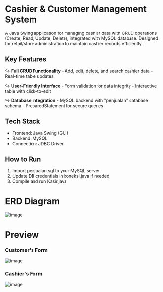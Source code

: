 # Cashier & Customer Management System
A Java Swing application for managing cashier data with CRUD operations (Create, Read, Update, Delete), integrated with MySQL database. Designed for retail/store administration to maintain cashier records efficiently.

## Key Features
↪ **Full CRUD Functionality**
    - Add, edit, delete, and search cashier data
    - Real-time table updates

↪ **User-Friendly Interface**
    - Form validation for data integrity
    - Interactive table with click-to-edit

↪ **Database Integration**
    - MySQL backend with "penjualan" database schema
    - PreparedStatement for secure queries

## Tech Stack
- Frontend: Java Swing (GUI)
- Backend: MySQL
- Connection: JDBC Driver

## How to Run
1. Import penjualan.sql to your MySQL server
2. Update DB credentials in koneksi.java if needed
3. Compile and run Kasir.java

# ERD Diagram
![image](https://github.com/user-attachments/assets/7b84f32d-cc07-4180-8f09-2f642c1f23c0)

# Preview
### Customer's Form
![image](https://github.com/user-attachments/assets/d086f3ec-4163-4551-87d8-ba6b79342647)

### Cashier's Form
![image](https://github.com/user-attachments/assets/ba43ac35-2b9c-4546-93c7-ebb4087b3e8d)


